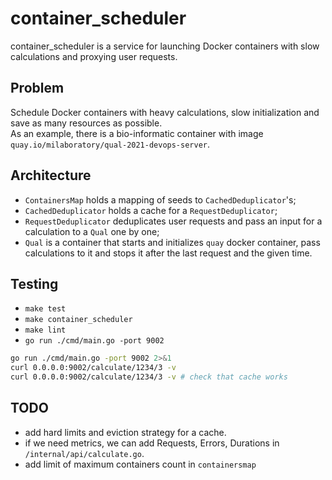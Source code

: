 # container_scheduler
container_scheduler is a service for launching Docker containers with slow calculations and proxying user requests.

## Problem
Schedule Docker containers with heavy calculations, slow initialization and save as many resources as possible.  
As an example, there is a bio-informatic container with image `quay.io/milaboratory/qual-2021-devops-server`.

## Architecture
- `ContainersMap` holds a mapping of seeds to `CachedDeduplicator`'s;
- `CachedDeduplicator` holds a cache for a `RequestDeduplicator`;
- `RequestDeduplicator` deduplicates user requests and pass an input for a calculation to a `Qual` one by one;
- `Qual` is a container that starts and initializes `quay` docker container, pass calculations to it and stops it after the last request and the given time.

## Testing
- `make test`
- `make container_scheduler`
- `make lint`
- `go run ./cmd/main.go -port 9002`

```bash
go run ./cmd/main.go -port 9002 2>&1
curl 0.0.0.0:9002/calculate/1234/3 -v
curl 0.0.0.0:9002/calculate/1234/3 -v # check that cache works
```

## TODO
- add hard limits and eviction strategy for a cache.
- if we need metrics, we can add Requests, Errors, Durations in `/internal/api/calculate.go`.
- add limit of maximum containers count in `containersmap`
